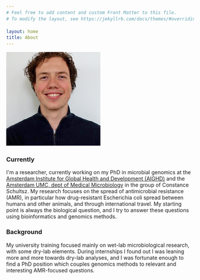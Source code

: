 ```yaml
---
# Feel free to add content and custom Front Matter to this file.
# To modify the layout, see https://jekyllrb.com/docs/themes/#overriding-theme-defaults

layout: home
title: About
---
```


![photo](Img/Boas-van-der-Putten.png "Boas")

### Currently

I'm a researcher, currently working on my PhD in microbial genomics at the [Amsterdam Institute for Global Health and Development (AIGHD)](https://www.aighd.org/) and the [Amsterdam UMC, dept of Medical Microbiology](https://www.amc.nl/web/home.htm) in the group of Constance Schultsz. My research focuses on the spread of antimicrobial resistance (AMR), in particular how drug-resistant Escherichia coli spread between humans and other animals, and through international travel. My starting point is always the biological question, and I try to answer these questions using bioinformatics and genomics methods.

###  Background

My university training focused mainly on wet-lab microbiological research, with some dry-lab elements. During internships I found out I was leaning more and more towards dry-lab analyses, and I was fortunate enough to find a PhD position which couples genomics methods to relevant and interesting AMR-focused questions.
